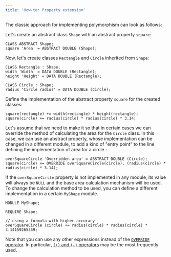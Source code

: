 ```yaml
---
title: 'How-to: Property extension'
---
```


The classic approach for implementing polymorphism can look as follows:

Let's create an abstract class `Shape` with an abstract property `square`:

```lsf
CLASS ABSTRACT Shape;
square 'Area' = ABSTRACT DOUBLE (Shape);
```

Now, let's create classes `Rectangle` and `Circle` inherited from `Shape`:

```lsf
CLASS Rectangle : Shape;
width 'Width' = DATA DOUBLE (Rectangle);
height 'Height' = DATA DOUBLE (Rectangle);

CLASS Circle : Shape;
radius 'Circle radius' = DATA DOUBLE (Circle);
```

Define the implementation of the abstract property `square` for the created classes:

```lsf
square(rectangle) += width(rectangle) * height(rectangle);
square(circle) += radius(circle) * radius(circle) * 3.14;
```

Let's assume that we need to make it so that in certain cases we can override the method of calculating the area for the `Circle` class. In this case, we can use an abstract property, whose implementation can be changed in a different module, to add a kind of "entry point" to the line defining the implementation of area for a circle :

```lsf
overSquareCircle 'Overridden area' = ABSTRACT DOUBLE (Circle);
square(circle) += OVERRIDE overSquareCircle(circle), (radius(circle) * radius(circle) * 3.14);
```

If the `overSquareCircle` property is not implemented in any module, its value will always be `NULL` and the base area calculation mechanism will be used. To change the calculation method to be used, you can define a different implementation in a certain `MyShape` module.

```lsf
MODULE MyShape;

REQUIRE Shape;

// using a formula with higher accuracy
overSquareCircle (circle) += radius(circle) * radius(circle) * 3.14159265359; 
```

Note that you can use any other expressions instead of the [`OVERRIDE` operator](OVERRIDE_operator.md). In particular, [`(+)` and `(-)` operators](Arithmetic_operators_+_-_etc.md) may be the most frequently used.
